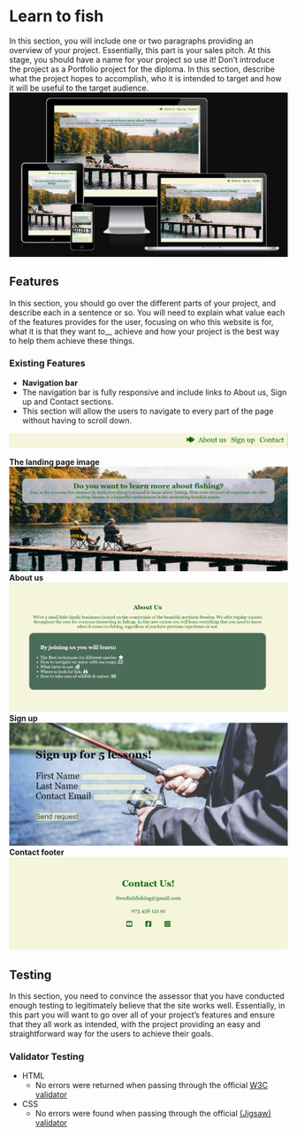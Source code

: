 # Learn to fish
In this section, you will include one or two paragraphs providing an overview of your project. Essentially, this part is your sales pitch. At this stage, you should have a name for your project so use it! Don’t introduce the project as a Portfolio project for the diploma. In this section, describe what the project hopes to accomplish, who it is intended to target and how it will be useful to the target audience.
![Mockup image](https://github.com/Maxwidlundstark/Learn-to-fish/blob/main/docs/Ami%20responsivedesign.PNG)

## Features
In this section, you should go over the different parts of your project, and describe each in a sentence or so. You will need to explain what value each of the features provides for the user, focusing on who this website is for, what it is that they want to__ achieve and how your project is the best way to help them achieve these things.

### Existing Features

- __Navigation bar__
- The navigation bar is fully responsive and include links to About us, Sign up and Contact sections. 
- This section will allow the users to navigate to every part of the page without having to scroll down. 

![Navbar image](https://github.com/Maxwidlundstark/Learn-to-fish/blob/main/docs/navbar.PNG)

__The landing page image__
![Header image](https://github.com/Maxwidlundstark/Learn-to-fish/blob/main/docs/header.PNG)
__About us__ 
![About us image](https://github.com/Maxwidlundstark/Learn-to-fish/blob/main/docs/About-us.PNG)
__Sign up__
![Sign up image](https://github.com/Maxwidlundstark/Learn-to-fish/blob/main/docs/Sign-up.PNG)
__Contact footer__
![Contact Image](https://github.com/Maxwidlundstark/Learn-to-fish/blob/main/docs/Contact.PNG)

## Testing 
In this section, you need to convince the assessor that you have conducted enough testing to legitimately believe that the site works well. Essentially, in this part you will want to go over all of your project’s features and ensure that they all work as intended, with the project providing an easy and straightforward way for the users to achieve their goals.
### Validator Testing
- HTML
  - No errors were returned when passing through the official [W3C validator](https://validator.w3.org/nu/#textarea)
- CSS
  - No errors were found when passing through the official [(Jigsaw) validator](https://jigsaw.w3.org/css-validator/validator)
